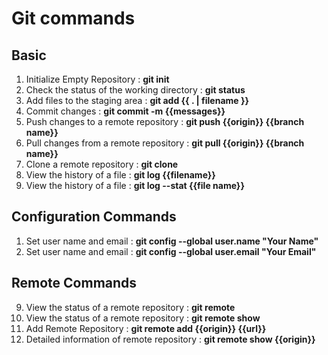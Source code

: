 # Git commands
## Basic
1. Initialize Empty Repository : **git init**
1. Check the status of the working directory : **git status**
1. Add files to the staging area : **git add {{ . | filename }}**
1. Commit changes : **git commit -m {{messages}}**
1. Push changes to a remote repository : **git push {{origin}} {{branch name}}**
1. Pull changes from a remote repository : **git pull {{origin}} {{branch name}}**
1. Clone a remote repository : **git clone**
1. View the history of a file : **git log {{filename}}**
1. View the history of a file : **git log --stat {{file name}}**

## Configuration Commands
1. Set user name and email : **git config --global user.name "Your Name"**
2. Set user name and email : **git config --global user.email "Your Email"**

## Remote Commands
9. View the status of a remote repository : **git remote**
10. View the status of a remote repository : **git remote show**
1. Add Remote Repository : **git remote add {{origin}} {{url}}**
1. Detailed information of remote repository : **git remote show {{origin}}**

